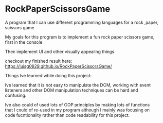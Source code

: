 # RockPaperScissorsGame
A program that I can use different programming languages for a rock ,paper, scissors game

My goals for this program is to implement a fun rock paper scissors game, first in the console

Then implement UI and other visually appealing things

checkout my finished result here: https://luisg0929.github.io/RockPaperScissorsGame/

Things Ive learned while doing this project:

Ive learned that it is not easy to manipulate the DOM, working with event listeners and other DOM 
manipulation techniques can be hard and confusing. 

Ive also could of used lots of OOP principles by making lots of functions that I could of re-used in my program
although I mainly was focusing on code fucntionality rather than code readability for this project.